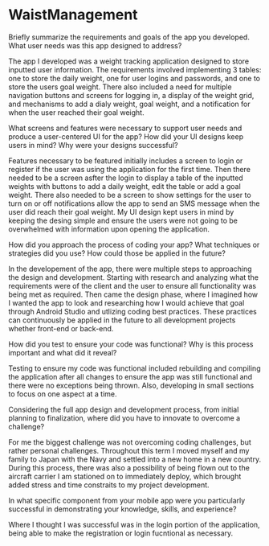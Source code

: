 # WaistManagement

Briefly summarize the requirements and goals of the app you developed. What user needs was this app designed to address?

The app I developed was a weight tracking application designed to store inputted user information. The requirements involved implementing 3 tables: one to store the daily weight, one for user logins and passwords, and one to store the users goal weight. There also included a need for multiple navigation buttons and screens for logging in, a display of the weight grid, and mechanisms to add a dialy weight, goal weight, and a notification for when the user reached their goal weight.

What screens and features were necessary to support user needs and produce a user-centered UI for the app? How did your UI designs keep users in mind? Why were your designs successful?

Features necessary to be featured initially includes a screen to login or register if the user was using the application for the first time. Then there needed to be a screen asfter the login to display a table of the inputted weights with buttons to add a daily weight, edit the table or add a goal weight. There also needed to be a screen to show settings for the user to turn on or off notifications allow the app to send an SMS message when the user did reach their goal weight. My UI design kept users in mind by keeping the desing simple and ensure the users were not going to be overwhelmed with information upon opening the application. 

How did you approach the process of coding your app? What techniques or strategies did you use? How could those be applied in the future?

In the developement of the app, there were multiple steps to approaching the design and development. Starting with research and analyzing what the requirements were of the client and the user to ensure all functionality was being met as required. Then came the design phase, where I imagined how I wanted the app to look and researching how I would achieve that goal through Android Studio and utlizing coding best practices. These practices can continuously be applied in the future to all development projects whether front-end or back-end.

How did you test to ensure your code was functional? Why is this process important and what did it reveal?

Testing to ensure my code was functional included rebuilding and compiling the application after all changes to ensure the app was still functional and there were no exceptions being thrown. Also, developing in small sections to focus on one aspect at a time. 

Considering the full app design and development process, from initial planning to finalization, where did you have to innovate to overcome a challenge?

For me the biggest challenge was not overcoming coding challenges, but rather personal challenges. Throughout this term I moved myself and my family to Japan with the Navy and settled into a new home in a new country. During this process, there was also a possibility of being flown out to the aircraft carrier I am stationed on to immediately deploy, which brought added stress and time constraits to my project development. 

In what specific component from your mobile app were you particularly successful in demonstrating your knowledge, skills, and experience?

Where I thought I was successful was in the login portion of the application, being able to make the registration or login fucntional as necessary.
